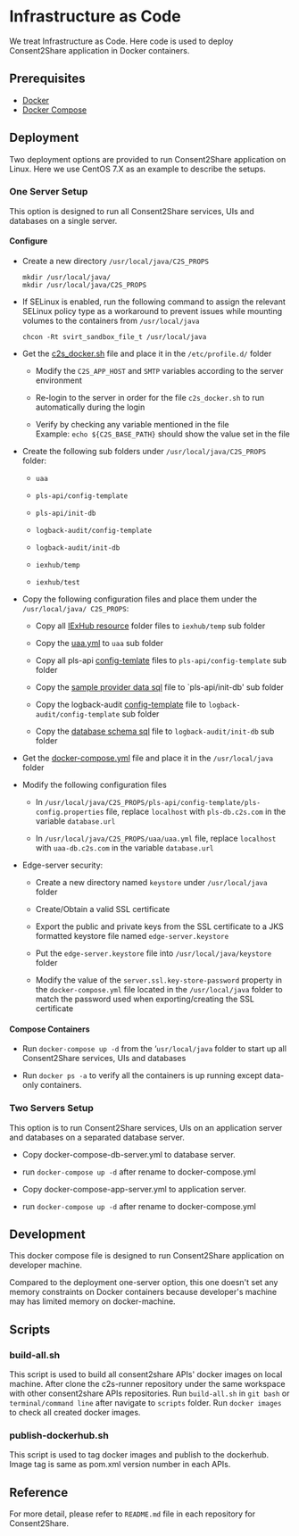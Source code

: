 # Infrastructure as Code
We treat Infrastructure as Code. Here code is used to deploy Consent2Share application in Docker containers.

## Prerequisites

-	[Docker](https://docs.docker.com/engine/installation/)
-	[Docker Compose](https://docs.docker.com/compose/install/)

## Deployment	

Two deployment options are provided to run Consent2Share application on Linux. Here we use CentOS 7.X as an example to describe the setups. 
	
### One Server Setup

This option is designed to run all Consent2Share services, UIs and databases on a single server.

#### Configure

+ Create a new directory `/usr/local/java/C2S_PROPS`

    `mkdir /usr/local/java/`  
    `mkdir /usr/local/java/C2S_PROPS`  

+ If SELinux is enabled, run the following command to assign the relevant SELinux policy type as a workaround to prevent issues while mounting volumes to the containers from `/usr/local/java`

    `chcon -Rt svirt_sandbox_file_t /usr/local/java`

+ Get the [c2s_docker.sh](../scripts/c2s_docker.sh) file and place it in the `/etc/profile.d/` folder

  * Modify the `C2S_APP_HOST` and `SMTP` variables according to the server environment

  * Re-login to the server in order for the file `c2s_docker.sh` to run automatically during the login

  * Verify by checking any variable mentioned in the file  
  Example: `echo ${C2S_BASE_PATH}` should show the value set in the file

+ Create the following sub folders under `/usr/local/java/C2S_PROPS` folder:

  * `uaa`

  * `pls-api/config-template`

  * `pls-api/init-db`

  * `logback-audit/config-template`

  * `logback-audit/init-db`

  * `iexhub/temp`

  * `iexhub/test`

+ Copy the following configuration files and place them under  the `/usr/local/java/ C2S_PROPS`:  
  
  * Copy all [IExHub resource](https://github.com/bhits/iexhub/tree/master/iexhub/src/main/resources) folder files to `iexhub/temp` sub folder
  
  * Copy the [uaa.yml](https://github.com/bhits/uaa/blob/master/config-template/uaa.yml) to `uaa` sub folder
  
  * Copy all pls-api [config-temlate](https://github.com/bhits/pls-api/tree/master/config-template) files to `pls-api/config-template` sub folder
  
  * Copy the [sample provider data sql](https://github.com/bhits/pls-api/tree/master/npi-db-sample) file to `pls-api/init-db' sub folder
  
  * Copy the logback-audit [config-template](https://github.com/bhits/logback-audit/tree/master/config-template) file to `logback-audit/config-template` sub folder  
  
  * Copy the [database schema sql](https://github.com/bhits/logback-audit/tree/master/audit-db) file to `logback-audit/init-db` sub folder

+ Get the [docker-compose.yml](../deployment/one-server/docker-compose.yml) file and place it in the `/usr/local/java` folder
  
+ Modify the following configuration files

  * In `/usr/local/java/C2S_PROPS/pls-api/config-template/pls-config.properties` file, replace `localhost` with `pls-db.c2s.com` in the variable `database.url`
  
  * In `/usr/local/java/C2S_PROPS/uaa/uaa.yml` file, replace `localhost` with `uaa-db.c2s.com` in the variable `database.url`
  
+ Edge-server security:

  * Create a new directory named `keystore` under `/usr/local/java` folder
  
  * Create/Obtain a valid SSL certificate
  
  * Export the public and private keys from the SSL certificate to a JKS formatted keystore file named `edge-server.keystore`
  
  * Put the `edge-server.keystore` file into `/usr/local/java/keystore` folder
  
  * Modify the value of the `server.ssl.key-store-password` property in the `docker-compose.yml` file located in the `/usr/local/java` folder to match the password used when exporting/creating the SSL certificate
  
#### Compose Containers
+ Run `docker-compose up -d` from the ‘`usr/local/java` folder to start up all Consent2Share services, UIs and databases

+ Run `docker ps -a` to verify all the containers is up running except data-only containers.

### Two Servers Setup

This option is to run Consent2Share services, UIs on an application server and databases on a separated database server. 

-	Copy docker-compose-db-server.yml to database server.
-	run `docker-compose up -d` after rename to docker-compose.yml

-	Copy docker-compose-app-server.yml to application server.
-	run `docker-compose up -d` after rename to docker-compose.yml

## Development

This docker compose file is designed to run Consent2Share application on developer machine. 	

Compared to the deployment one-server option, this one doesn't set any memory constraints on Docker containers because developer's machine may has limited memory on docker-machine. 

## Scripts

### build-all.sh
This script is used to build all consent2share APIs' docker images on local machine.
After clone the c2s-runner repository under the same workspace with other consent2share APIs repositories. Run `build-all.sh` in `git bash` or `terminal/command line` after navigate to `scripts` folder.
Run `docker images` to check all created docker images.

### publish-dockerhub.sh

This script is used to tag docker images and publish to the dockerhub. Image tag is same as pom.xml version number in each APIs.

## Reference 
For more detail, please refer to `README.md` file in each repository for Consent2Share.



